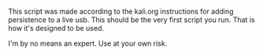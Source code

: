 This script was made according to the kali.org instructions for adding persistence to a live usb.
This should be the very first script you run. That is how it's designed to be used.

I'm by no means an expert. Use at your own risk.
